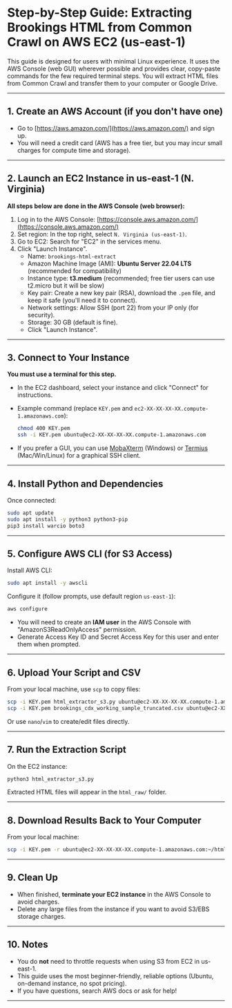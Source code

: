 # Step-by-Step Guide: Extracting Brookings HTML from Common Crawl on AWS EC2 (us-east-1)

This guide is designed for users with minimal Linux experience. It uses the AWS Console (web GUI) wherever possible and provides clear, copy-paste commands for the few required terminal steps. You will extract HTML files from Common Crawl and transfer them to your computer or Google Drive.

---

## 1. Create an AWS Account (if you don't have one)

- Go to [https://aws.amazon.com/](https://aws.amazon.com/) and sign up.
- You will need a credit card (AWS has a free tier, but you may incur small charges for compute time and storage).

---

## 2. Launch an EC2 Instance in us-east-1 (N. Virginia)

**All steps below are done in the AWS Console (web browser):**

1. Log in to the AWS Console: [https://console.aws.amazon.com/](https://console.aws.amazon.com/)
2. Set region: In the top right, select `N. Virginia (us-east-1)`.
3. Go to EC2: Search for "EC2" in the services menu.
4. Click "Launch Instance".
   - Name: `brookings-html-extract`
   - Amazon Machine Image (AMI): **Ubuntu Server 22.04 LTS** (recommended for compatibility)
   - Instance type: **t3.medium** (recommended; free tier users can use t2.micro but it will be slow)
   - Key pair: Create a new key pair (RSA), download the `.pem` file, and keep it safe (you'll need it to connect).
   - Network settings: Allow SSH (port 22) from your IP only (for security).
   - Storage: 30 GB (default is fine).
   - Click "Launch Instance".

---

## 3. Connect to Your Instance

**You must use a terminal for this step.**

- In the EC2 dashboard, select your instance and click "Connect" for instructions.
- Example command (replace `KEY.pem` and `ec2-XX-XX-XX-XX.compute-1.amazonaws.com`):

  ```bash
  chmod 400 KEY.pem
  ssh -i KEY.pem ubuntu@ec2-XX-XX-XX-XX.compute-1.amazonaws.com
  ```

- If you prefer a GUI, you can use [MobaXterm](https://mobaxterm.mobatek.net/) (Windows) or [Termius](https://termius.com/) (Mac/Win/Linux) for a graphical SSH client.

---

## 4. Install Python and Dependencies

Once connected:

```bash
sudo apt update
sudo apt install -y python3 python3-pip
pip3 install warcio boto3
```

---

## 5. Configure AWS CLI (for S3 Access)

Install AWS CLI:

```bash
sudo apt install -y awscli
```

Configure it (follow prompts, use default region `us-east-1`):

```bash
aws configure
```

- You will need to create an **IAM user** in the AWS Console with "AmazonS3ReadOnlyAccess" permission.
- Generate Access Key ID and Secret Access Key for this user and enter them when prompted.

---

## 6. Upload Your Script and CSV

From your local machine, use `scp` to copy files:

```bash
scp -i KEY.pem html_extractor_s3.py ubuntu@ec2-XX-XX-XX-XX.compute-1.amazonaws.com:~
scp -i KEY.pem brookings_cdx_working_sample_truncated.csv ubuntu@ec2-XX-XX-XX-XX.compute-1.amazonaws.com:~
```

Or use `nano`/`vim` to create/edit files directly.

---

## 7. Run the Extraction Script

On the EC2 instance:

```bash
python3 html_extractor_s3.py
```

Extracted HTML files will appear in the `html_raw/` folder.

---

## 8. Download Results Back to Your Computer

From your local machine:

```bash
scp -i KEY.pem -r ubuntu@ec2-XX-XX-XX-XX.compute-1.amazonaws.com:~/html_raw .
```

---

## 9. Clean Up

- When finished, **terminate your EC2 instance** in the AWS Console to avoid charges.
- Delete any large files from the instance if you want to avoid S3/EBS storage charges.

---

## 10. Notes

- You do **not** need to throttle requests when using S3 from EC2 in us-east-1.
- This guide uses the most beginner-friendly, reliable options (Ubuntu, on-demand instance, no spot pricing).
- If you have questions, search AWS docs or ask for help!

---
